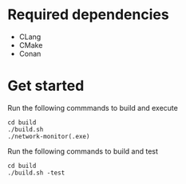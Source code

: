 # Required dependencies

* CLang
* CMake
* Conan

# Get started
Run the following commmands to build and execute
```
cd build
./build.sh
./network-monitor(.exe)
```

Run the following commands to build and test
```
cd build
./build.sh -test
```

